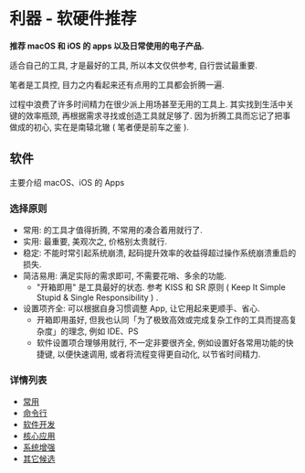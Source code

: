 # 利器 - 软硬件推荐

**推荐 macOS 和 iOS 的 apps 以及日常使用的电子产品.**

适合自己的工具, 才是最好的工具, 所以本文仅供参考, 自行尝试最重要.

笔者是工具控, 目力之内看起来还有点用的工具都会折腾一遍.

过程中浪费了许多时间精力在很少派上用场甚至无用的工具上.
其实找到生活中关键的效率瓶颈, 再根据需求寻找或创造工具就足够了.
因为折腾工具而忘记了把事做成的初心, 实在是南辕北辙 ( 笔者便是前车之鉴 ).

## 软件

主要介绍 macOS、iOS 的 Apps

### 选择原则

- 常用: 的工具才值得折腾, 不常用的凑合着用就行了.
- 实用: 最重要, 美观次之, 价格别太贵就行.
- 稳定: 不能时常引起系统崩溃, 起码提升效率的收益得超过操作系统崩溃重启的损失.
- 简洁易用: 满足实际的需求即可, 不需要花哨、多余的功能.
    -   "开箱即用" 是工具最好的状态.
        参考 KISS 和 SR 原则 ( Keep It Simple Stupid & Single Responsibility ) .
- 设置项齐全: 可以根据自身习惯调整 App, 让它用起来更顺手、省心.
    - 开箱即用虽好, 但我也认同「为了极致高效或完成复杂工作的工具而提高复杂度」的理念, 例如 IDE、PS
    - 软件设置项合理够用就行, 不一定非要很齐全, 例如设置好各常用功能的快捷键, 以便快速调用, 或者将流程变得更自动化, 以节省时间精力.

### 详情列表

- [常用](/mac/apps/common.md)
- [命令行](/marks/tools/cli.md)
- [软件开发](/mac/apps/development.md)
- [核心应用](/mac/apps/core-apps.md)
- [系统增强](/mac/apps/system-enhanced.md)
- [其它候选](/mac/apps/candidates.md)
